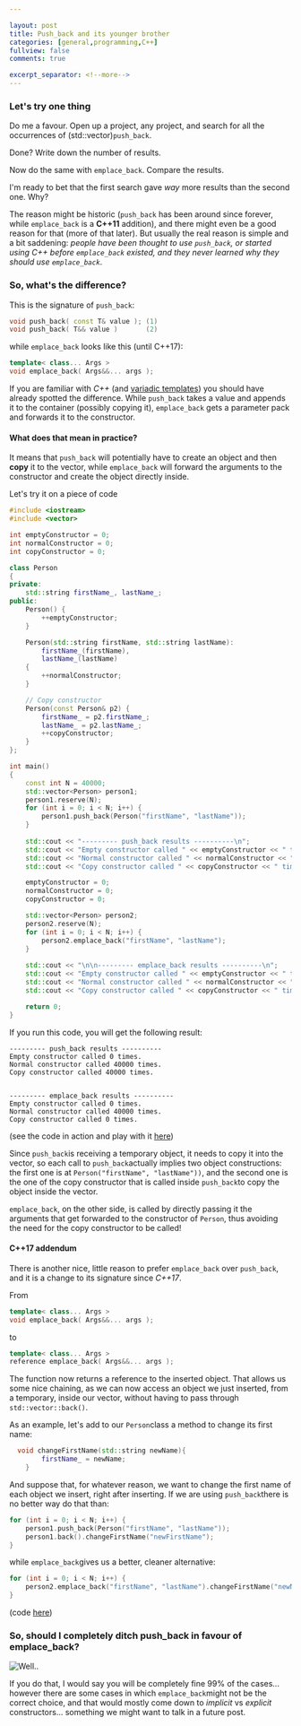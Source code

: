 ```yaml
---

layout: post
title: Push_back and its younger brother
categories: [general,programming,C++]
fullview: false
comments: true

excerpt_separator: <!--more-->
---
```


### Let's try one thing

Do me a favour. Open up a project, any project, and search for all the occurrences of (std::vector)`push_back`.

Done? Write down the number of results.

Now do the same with `emplace_back`. Compare the results.

<!--more-->


I'm ready to bet that the first search gave *way* more results than the second one. Why?

The reason might be historic (`push_back` has been around since forever, while `emplace_back` is a **C++11** addition), and there might even be a good reason for that (more of that later). But usually the real reason is simple and a bit saddening: *people have been thought to use `push_back`, or started using C++ before `emplace_back` existed, and they never learned why they should use `emplace_back`*.



### So, what's the difference?

This is the signature of `push_back`:

```c++
void push_back( const T& value ); (1)
void push_back( T&& value )       (2)
```

while `emplace_back` looks like this (until C++17):

```c++
template< class... Args >
void emplace_back( Args&&... args );
```

If you are familiar with *C++* (and [variadic templates](https://en.cppreference.com/w/cpp/language/parameter_pack)) you should have already spotted the difference. While `push_back` takes a value and appends it to the container (possibly copying it), `emplace_back` gets a parameter pack and forwards it to the constructor.



#### What does that mean in practice?

It means that `push_back` will potentially have to create an object and then **copy** it to the vector, while `emplace_back` will forward the arguments to the constructor and create the object directly inside.

Let's try it on a piece of code

```c++
#include <iostream>
#include <vector>

int emptyConstructor = 0;
int normalConstructor = 0;
int copyConstructor = 0;

class Person
{
private:
    std::string firstName_, lastName_;
public:
    Person() {
        ++emptyConstructor;
    }

    Person(std::string firstName, std::string lastName):
        firstName_(firstName),
        lastName_(lastName)
    {
        ++normalConstructor;
    }

    // Copy constructor
    Person(const Person& p2) {
        firstName_ = p2.firstName_;
        lastName_ = p2.lastName_;
        ++copyConstructor;
    }
};

int main()
{
    const int N = 40000;
    std::vector<Person> person1;
    person1.reserve(N);
    for (int i = 0; i < N; i++) {
        person1.push_back(Person("firstName", "lastName"));
    }
    
    std::cout << "--------- push_back results ----------\n";
    std::cout << "Empty constructor called " << emptyConstructor << " times.\n";
    std::cout << "Normal constructor called " << normalConstructor << " times.\n";
    std::cout << "Copy constructor called " << copyConstructor << " times.\n";

    emptyConstructor = 0;
    normalConstructor = 0;
    copyConstructor = 0;

    std::vector<Person> person2;
    person2.reserve(N);
    for (int i = 0; i < N; i++) {
        person2.emplace_back("firstName", "lastName");
    }
    
    std::cout << "\n\n--------- emplace_back results ----------\n";
    std::cout << "Empty constructor called " << emptyConstructor << " times.\n";
    std::cout << "Normal constructor called " << normalConstructor << " times.\n";
    std::cout << "Copy constructor called " << copyConstructor << " times.\n";

    return 0;
}
```



If you run this code, you will get the following result:

```
--------- push_back results ----------
Empty constructor called 0 times.
Normal constructor called 40000 times.
Copy constructor called 40000 times.


--------- emplace_back results ----------
Empty constructor called 0 times.
Normal constructor called 40000 times.
Copy constructor called 0 times.
```

(see the code in action and play with it [here](https://wandbox.org/permlink/cRRxp388US57WIGB))



Since `push_back`is receiving a temporary object, it needs to copy it into the vector, so each call to `push_back`actually implies two object constructions: the first one is at `Person("firstName", "lastName"))`, and the second one is the one of the copy constructor that is called inside `push_back`to copy the object inside the vector. 

`emplace_back`, on the other side, is called by directly passing it the arguments that get forwarded to the constructor of `Person`, thus avoiding the need for the copy constructor to be called!


#### C++17 addendum

There is another nice, little reason to prefer `emplace_back` over `push_back`, and it is a change to its signature since *C++17*.

From 

```c++
template< class... Args >
void emplace_back( Args&&... args );
```

to

```c++
template< class... Args >
reference emplace_back( Args&&... args );
```

The function now returns a reference to the inserted object. That allows us some nice chaining, as we can now access an object we just inserted, from a temporary, inside our vector, without having to pass through `std::vector::back()`.

As an example, let's add to our `Person`class a method to change its first name:

```c++
  void changeFirstName(std::string newName){
        firstName_ = newName;
    }
```

And suppose that, for whatever reason, we want to change the first name of each object we insert, right after inserting. If we are using `push_back`there is no better way do that than:

```c++
for (int i = 0; i < N; i++) {
    person1.push_back(Person("firstName", "lastName"));
    person1.back().changeFirstName("newFirstName");
}
```

while `emplace_back`gives us a better, cleaner alternative:

```c++
for (int i = 0; i < N; i++) {
    person2.emplace_back("firstName", "lastName").changeFirstName("newName");
}
```

(code [here](https://wandbox.org/permlink/zDjme80KuNXrmOe0))



### So, should I completely ditch push_back in favour of emplace_back?

![Well..](https://i.kym-cdn.com/entries/icons/original/000/028/596/dsmGaKWMeHXe9QuJtq_ys30PNfTGnMsRuHuo_MUzGCg.jpg)

If you do that, I would say you will be completely fine 99% of the cases... however there are some cases in which `emplace_back`might not be the correct choice, and that would mostly come down to *implicit* vs *explicit* constructors... something we might want to talk in a future post.



